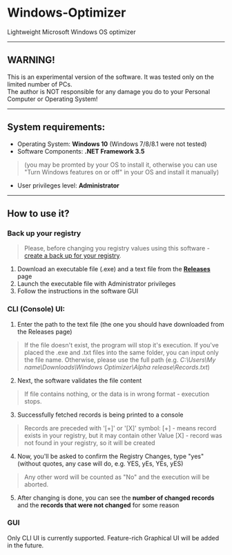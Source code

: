 # Windows-Optimizer
Lightweight Microsoft Windows OS optimizer
__________________________
## WARNING!
This is an experimental version of the software. It was tested only on the limited number of PCs.  
The author is NOT responsible for any damage you do to your Personal Computer or Operating System!
____________________________________
## System requirements:
* Operating System: **Windows 10** (Windows 7/8/8.1 were not tested)
* Software Components: **.NET Framework 3.5** 
> (you may be promted by your OS to install it, otherwise you can use "Turn Windows features on or off" in your OS and install it manually)
* User privileges level: **Administrator**
_______
## How to use it?
### Back up your registry
> Please, before changing you registry values using this software - [create a back up for your registry](https://support.microsoft.com/en-us/help/322756/how-to-back-up-and-restore-the-registry-in-windows).
1. Download an executable file (.exe) and a text file from the **[Releases](https://github.com/EvgenyMosk/Windows-Optimizer/releases)** page
2. Launch the executable file with Administrator privileges
3. Follow the instructions in the software GUI

### CLI (Console) UI:
1. Enter the path to the text file (the one you should have downloaded from the Releases page)
> If the file doesn't exist, the program will stop it's execution.
> If you've placed the .exe and .txt files into the same folder, you can input only the file name.
> Otherwise, please use the full path (e.g. *C:\Users\My name\Downloads\Windows Optimizer\Alpha release\Records.txt*)
2. Next, the software validates the file content
> If file contains nothing, or the data is in wrong format - execution stops.
3. Successfully fetched records is being printed to a console
> Records are preceded with '[+]' or '[X]' symbol:
> [+] - means record exists in your registry, but it may contain other Value
> [X] - record was not found in your registry, so it will be created
4. Now, you'll be asked to confirm the Registry Changes, type "yes" (without quotes, any case will do, e.g. YES, yEs, YEs, yES)
> Any other word will be counted as "No" and the execution will be aborted.
5. After changing is done, you can see the **number of changed records** and the **records that were not changed** for some reason

### GUI
Only CLI UI is currently supported. Feature-rich Graphical UI will be added in the future.
